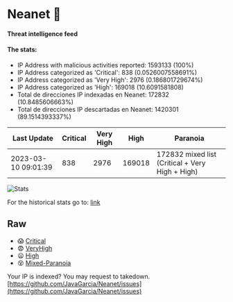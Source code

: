 # Neanet :hocho:
#### Threat intelligence feed
#### The stats:

- IP Address with malicious activities reported: 1593133 (100%)
- IP Address categorized as 'Critical':  838 (0.0526007558691%)
- IP Address categorized as 'Very High':  2976 (0.186801729674%)
- IP Address categorized as 'High':  169018 (10.6091581808)
- Total de direcciones IP indexadas en Neanet:  172832 (10.8485606663%)
- Total de direcciones IP descartadas en Neanet:  1420301 (89.1514393337%)

| Last Update | Critical | Very High | High | Paranoia |
| --- | --- | --- | --- | --- |
| 2023-03-10 09:01:39 | 838 | 2976 | 169018 | 172832 mixed list (Critical + Very High + High)|

![Stats](https://docs.google.com/spreadsheets/d/e/2PACX-1vSnaNMIXVabIpDJjufMlzH7poXnshF3mgd8Is1g9ytUEzVsP5my4Trn8f-xkoLLQ38xpL3HtmUexLo6/pubchart?oid=501124687&format=image)

For the historical stats go to: [link](/stats.csv)
## Raw
- :scream: [Critical](https://raw.githubusercontent.com/JavaGarcia/Neanet/master/blacklists/neanet_critical.txt)
- :fearful: [VeryHigh](https://raw.githubusercontent.com/JavaGarcia/Neanet/master/blacklists/neanet_veryHigh.txtt)
- :frowning: [High](https://raw.githubusercontent.com/JavaGarcia/Neanet/master/blacklists/neanet_high.txt)
- :dizzy_face: [Mixed-Paranoia](https://raw.githubusercontent.com/JavaGarcia/Neanet/master/blacklists/neanet_all.txt)


Your IP is indexed? You may request to takedown. [https://github.com/JavaGarcia/Neanet/issues](https://github.com/JavaGarcia/Neanet/issues)






























































































































































































































































































































































































































































































































































































































































































































































































































































































































































































































































































































































































































































































































































































































































































































































































































































































































































































































































































































































































































































































































































































































































































































































































































































































































































































































































































































































































































































































































































































































































































































































































































































































































































































































































































































































































































































































































































































































































































































































































































































































































































































































































































































































































































































































































































































































































































































































































































































































































































































































































































































































































































































































































































































































































































































































































































































































































































































































































































































































































































































































































































































































































































































































































































































































































































































































































































































































































































































































































































































































































































































































































































































































































































































































































































































































































































































































































































































































































































































































































































































































































































































































































































































































































































































































































































































































































































































































































































































































































































































































































































































































































































































































































































































































































































































































































































































































































































































































































































































































